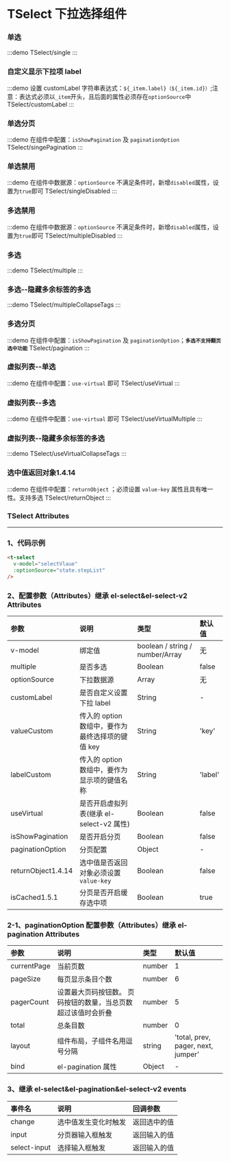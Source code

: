 # TSelect 下拉选择组件

### 单选

:::demo
TSelect/single
:::

### 自定义显示下拉项 label

:::demo 设置 customLabel 字符串表达式：`${_item.label}（${_item.id}）`;注意：表达式必须以`_item`开头，且后面的属性必须存在`optionSource`中
TSelect/customLabel
:::

### 单选分页

:::demo 在组件中配置：`isShowPagination` 及 `paginationOption`
TSelect/singePagination
:::

### 单选禁用

:::demo 在组件中数据源：`optionSource` 不满足条件时，新增`disabled`属性，设置为`true`即可
TSelect/singleDisabled
:::

### 多选禁用

:::demo 在组件中数据源：`optionSource` 不满足条件时，新增`disabled`属性，设置为`true`即可
TSelect/multipleDisabled
:::

### 多选

:::demo
TSelect/multiple
:::

### 多选--隐藏多余标签的多选

:::demo
TSelect/multipleCollapseTags
:::

### 多选分页

:::demo 在组件中配置：`isShowPagination` 及 `paginationOption`；**`多选不支持翻页选中功能`**
TSelect/pagination
:::

### 虚拟列表--单选

:::demo 在组件中配置：`use-virtual` 即可
TSelect/useVirtual
:::

### 虚拟列表--多选

:::demo 在组件中配置：`use-virtual` 即可
TSelect/useVirtualMultiple
:::

### 虚拟列表--隐藏多余标签的多选

:::demo
TSelect/useVirtualCollapseTags
:::

### 选中值返回对象<el-tag>1.4.14</el-tag>
:::demo 在组件中配置：`returnObject` ；必须设置 `value-key` 属性且具有唯一性。支持多选
TSelect/returnObject
:::

### TSelect Attributes

---

### 1、代码示例

```html
<t-select
  v-model="selectVlaue"
  :optionSource="state.stepList"
/>
```

### 2、配置参数（Attributes）继承 el-select&el-select-v2 Attributes

| 参数                                | 说明                                             | 类型                            | 默认值  |
| :---------------------------------- | :----------------------------------------------- | :------------------------------ | :------ |
| v-model                             | 绑定值                                           | boolean / string / number/Array | 无      |
| multiple                            | 是否多选                                         | Boolean                         | false   |
| optionSource                        | 下拉数据源                                       | Array                           | 无      |
| customLabel                         | 是否自定义设置下拉 label                         | String                          | -       |
| valueCustom                         | 传入的 option 数组中，要作为最终选择项的键值 key | String                          | 'key'   |
| labelCustom                         | 传入的 option 数组中，要作为显示项的键值名称     | String                          | 'label' |
| useVirtual                          | 是否开启虚拟列表(继承 el-select-v2 属性)         | Boolean                         | false   |
| isShowPagination                    | 是否开启分页                                     | Boolean                         | false   |
| paginationOption                    | 分页配置                                         | Object                          | -       |
| returnObject<el-tag>1.4.14</el-tag> | 选中值是否返回对象必须设置`value-key`            | Boolean                         | false   |
| isCached<el-tag>1.5.1</el-tag>      | 分页是否开启缓存选中项                           | Boolean                         | true    |

### 2-1、paginationOption 配置参数（Attributes）继承 el-pagination Attributes

| 参数        | 说明                                                          | 类型   | 默认值                             |
| :---------- | :------------------------------------------------------------ | :----- | :--------------------------------- |
| currentPage | 当前页数                                                      | number | 1                                  |
| pageSize    | 每页显示条目个数                                              | number | 6                                  |
| pagerCount  | 设置最大页码按钮数。 页码按钮的数量，当总页数超过该值时会折叠 | number | 5                                  |
| total       | 总条目数                                                      | number | 0                                  |
| layout      | 组件布局，子组件名用逗号分隔                                  | string | 'total, prev, pager, next, jumper' |
| bind        | el-pagination 属性                                            | Object | -                                  |

### 3、继承 el-select&el-pagination&el-select-v2 events

| 事件名       | 说明                 | 回调参数     |
| :----------- | :------------------- | :----------- |
| change       | 选中值发生变化时触发 | 返回选中的值 |
| input        | 分页器输入框触发     | 返回输入的值 |
| select-input | 选择输入框触发       | 返回输入的值 |

